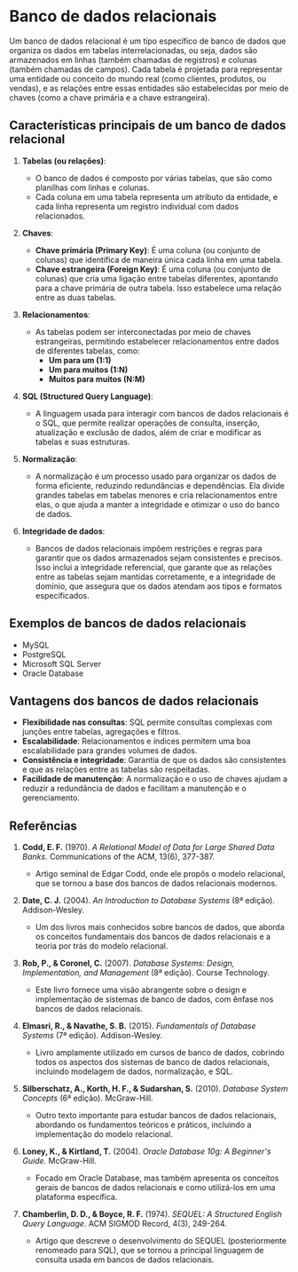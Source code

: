 # Banco de dados relacionais

Um banco de dados relacional é um tipo específico de banco de dados que organiza os dados em tabelas interrelacionadas, ou seja, dados são armazenados em linhas (também chamadas de registros) e colunas (também chamadas de campos). Cada tabela é projetada para representar uma entidade ou conceito do mundo real (como clientes, produtos, ou vendas), e as relações entre essas entidades são estabelecidas por meio de chaves (como a chave primária e a chave estrangeira).





## Características principais de um banco de dados relacional

1. **Tabelas (ou relações)**:
   - O banco de dados é composto por várias tabelas, que são como planilhas com linhas e colunas.
   - Cada coluna em uma tabela representa um atributo da entidade, e cada linha representa um registro individual com dados relacionados.
   
2. **Chaves**:
   - **Chave primária (Primary Key)**: É uma coluna (ou conjunto de colunas) que identifica de maneira única cada linha em uma tabela.
   - **Chave estrangeira (Foreign Key)**: É uma coluna (ou conjunto de colunas) que cria uma ligação entre tabelas diferentes, apontando para a chave primária de outra tabela. Isso estabelece uma relação entre as duas tabelas.
   
3. **Relacionamentos**:
   - As tabelas podem ser interconectadas por meio de chaves estrangeiras, permitindo estabelecer relacionamentos entre dados de diferentes tabelas, como:
     - **Um para um (1:1)**
     - **Um para muitos (1:N)**
     - **Muitos para muitos (N:M)**

4. **SQL (Structured Query Language)**:
   - A linguagem usada para interagir com bancos de dados relacionais é o SQL, que permite realizar operações de consulta, inserção, atualização e exclusão de dados, além de criar e modificar as tabelas e suas estruturas.

5. **Normalização**:
   - A normalização é um processo usado para organizar os dados de forma eficiente, reduzindo redundâncias e dependências. Ela divide grandes tabelas em tabelas menores e cria relacionamentos entre elas, o que ajuda a manter a integridade e otimizar o uso do banco de dados.

6. **Integridade de dados**:
   - Bancos de dados relacionais impõem restrições e regras para garantir que os dados armazenados sejam consistentes e precisos. Isso inclui a integridade referencial, que garante que as relações entre as tabelas sejam mantidas corretamente, e a integridade de domínio, que assegura que os dados atendam aos tipos e formatos especificados.




## Exemplos de bancos de dados relacionais
- MySQL
- PostgreSQL
- Microsoft SQL Server
- Oracle Database




## Vantagens dos bancos de dados relacionais

- **Flexibilidade nas consultas**: SQL permite consultas complexas com junções entre tabelas, agregações e filtros.
- **Escalabilidade**: Relacionamentos e índices permitem uma boa escalabilidade para grandes volumes de dados.
- **Consistência e integridade**: Garantia de que os dados são consistentes e que as relações entre as tabelas são respeitadas.
- **Facilidade de manutenção**: A normalização e o uso de chaves ajudam a reduzir a redundância de dados e facilitam a manutenção e o gerenciamento.
































## Referências

1. **Codd, E. F.** (1970). *A Relational Model of Data for Large Shared Data Banks*. Communications of the ACM, 13(6), 377-387.  
   - Artigo seminal de Edgar Codd, onde ele propôs o modelo relacional, que se tornou a base dos bancos de dados relacionais modernos.

2. **Date, C. J.** (2004). *An Introduction to Database Systems* (8ª edição). Addison-Wesley.  
   - Um dos livros mais conhecidos sobre bancos de dados, que aborda os conceitos fundamentais dos bancos de dados relacionais e a teoria por trás do modelo relacional.

3. **Rob, P., & Coronel, C.** (2007). *Database Systems: Design, Implementation, and Management* (8ª edição). Course Technology.  
   - Este livro fornece uma visão abrangente sobre o design e implementação de sistemas de banco de dados, com ênfase nos bancos de dados relacionais.

4. **Elmasri, R., & Navathe, S. B.** (2015). *Fundamentals of Database Systems* (7ª edição). Addison-Wesley.  
   - Livro amplamente utilizado em cursos de banco de dados, cobrindo todos os aspectos dos sistemas de banco de dados relacionais, incluindo modelagem de dados, normalização, e SQL.

5. **Silberschatz, A., Korth, H. F., & Sudarshan, S.** (2010). *Database System Concepts* (6ª edição). McGraw-Hill.  
   - Outro texto importante para estudar bancos de dados relacionais, abordando os fundamentos teóricos e práticos, incluindo a implementação do modelo relacional.

6. **Loney, K., & Kirtland, T.** (2004). *Oracle Database 10g: A Beginner's Guide*. McGraw-Hill.  
   - Focado em Oracle Database, mas também apresenta os conceitos gerais de bancos de dados relacionais e como utilizá-los em uma plataforma específica.

7. **Chamberlin, D. D., & Boyce, R. F.** (1974). *SEQUEL: A Structured English Query Language*. ACM SIGMOD Record, 4(3), 249-264.  
   - Artigo que descreve o desenvolvimento do SEQUEL (posteriormente renomeado para SQL), que se tornou a principal linguagem de consulta usada em bancos de dados relacionais.
